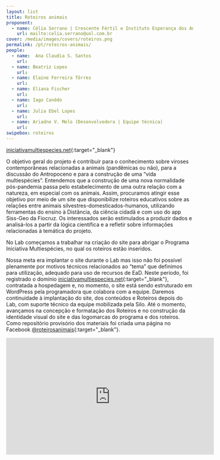 ```yaml
---
layout: list
title: Roteiros animais
proponent:
  - name: Célia Serrano | Crescente Fértil e Instituto Esperança dos Anjos - Serrinha do Alambari, Resende, RJ
    url: mailto:celia.serrano@uol.com.br
cover: /media/images/covers/roteiros.png
permalink: /pt/roteiros-animais/
people:
  - name:  Ana Claudia S. Santos
    url: 
  - name: Beatriz Lopes
    url: 
  - name: Elaine Ferreira Tôrres 
    url: 
  - name: Eliana Fischer
    url: 
  - name: Iago Canêdo
    url: 
  - name: Julia Ebel Lopes
    url:
  - name: Ariadne V. Melo (Desenvolvedora | Equipe técnica)
    url: 
swipebox: roteiros
---
```


  
[iniciativamultiespecies.net](https://iniciativamultiespecies.net/){:target="_blank"}

O objetivo geral do projeto é contribuir para o conhecimento sobre viroses contemporâneas relacionadas a animais (pandêmicas ou não), para a discussão do Antropoceno e para a construção de uma “vida multiespécies”.  Entendemos que a construção de uma nova normalidade pós-pandemia passa pelo estabelecimento de uma outra relação com a natureza, em especial com os animais. Assim, procuramos atingir esse objetivo por meio de um site que disponibilize roteiros educativos sobre as relações entre animais silvestres-domesticados-humanos, utilizando ferramentas do ensino à Distância, da ciência cidadã e com uso do app Siss-Geo da Fiocruz. Os interessados serão estimulados a produzir dados e analisá-los a partir da lógica científica e a refletir sobre informações relacionadas à temática do projeto. 
  
No Lab começamos a trabalhar na criação do site para abrigar o Programa Iniciativa Multiespécies, no qual os roteiros estão inseridos. 
  
Nossa meta era implantar o site durante o Lab mas isso não foi possível plenamente por motivos técnicos relacionados ao “tema” que definimos para utilização, adequado para uso de recursos de EaD. Neste período, foi registrado o domínio [iniciativamultiespecies.net](https://iniciativamultiespecies.net/){:target="_blank"}, contratada a hospedagem e, no momento, o site está sendo estruturado em WordPress pela programadora que colabora com a equipe. Daremos continuidade à implantação do site,  dos conteúdos e Roteiros depois do Lab, com suporte técnico da equipe mobilizada pela Silo. Até o momento, avançamos na concepção e formatação dos Roteiros e no construção da identidade visual do site e das logomarcas do programa e dos roteiros. Como repositório provisório dos materiais foi criada uma página no Facebook [@roteirosanimais](https://www.facebook.com/roteirosanimais){:target="_blank"}.


<div class="video-wrapper video-wrapper-16x9">
<iframe width="560" height="315" src="https://www.youtube.com/embed/ftk0LMPuUfo" frameborder="0" allow="accelerometer; autoplay; encrypted-media; gyroscope; picture-in-picture" allowfullscreen></iframe></div>


